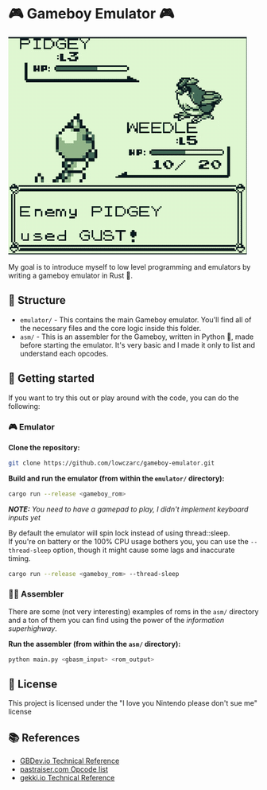 # 🎮 Gameboy Emulator 🎮

![demo](demo.gif)

My goal is to introduce myself to low level programming and emulators by writing a gameboy emulator in Rust 🦀.<br>

## 🧰 Structure

- `emulator/` - This contains the main Gameboy emulator. You'll find all of the necessary files and the core logic inside this folder.
- `asm/` - This is an assembler for the Gameboy, written in Python 🐍, made before starting the emulator. It's very basic and I made it only to list and understand each opcodes.

## 🚀 Getting started

If you want to try this out or play around with the code, you can do the following:

### 🎮 Emulator
**Clone the repository:**
```sh
git clone https://github.com/lowczarc/gameboy-emulator.git
```

**Build and run the emulator (from within the `emulator/` directory):**
```sh
cargo run --release <gameboy_rom>
```

***NOTE:** You need to have a gamepad to play, I didn't implement keyboard inputs yet*

By default the emulator will spin lock instead of using thread::sleep.<br>
If you're on battery or the 100% CPU usage bothers you, you can use the `--thread-sleep` option, though it might cause some lags and inaccurate timing.
```sh
cargo run --release <gameboy_rom> --thread-sleep
```

### 🧑‍💻 Assembler

There are some (not very interesting) examples of roms in the `asm/` directory and a ton of them you can find using the power of the *information superhighway*.

**Run the assembler (from within the `asm/` directory):**
```sh
python main.py <gbasm_input> <rom_output>
```

## 📝 License

This project is licensed under the "I love you Nintendo please don't sue me" license

## 📚 References

- [GBDev.io Technical Reference](https://gbdev.io/pandocs/About.html)
- [pastraiser.com Opcode list](https://www.pastraiser.com/cpu/gameboy/gameboy_opcodes.html)
- [gekki.io Technical Reference](https://gekkio.fi/files/gb-docs/gbctr.pdf)
